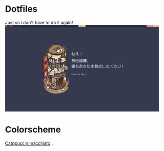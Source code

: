 # Dotfiles 
Just so i don't have to do it again!
![Qtile print](desktop_qtile.png)

# Colorscheme 
[Catppuccin macchiato](https://github.com/catppuccin/catppuccin) .

